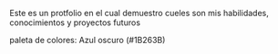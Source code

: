 Este es un protfolio en el cual demuestro cueles son mis habilidades, conocimientos y proyectos futuros 

paleta de colores:
Azul oscuro (#1B263B)
